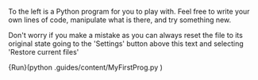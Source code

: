 To the left is a Python program for you to play with.  Feel free to write your own lines of code, manipulate what is there, and try something new.

Don't worry if you make a mistake as you can always reset the file to its original state going to the 'Settings' button above this text and selecting 'Restore current files'

{Run}(python .guides/content/MyFirstProg.py )